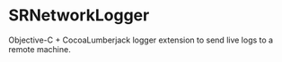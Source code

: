 SRNetworkLogger
===============

Objective-C + CocoaLumberjack logger extension to send live logs to a remote machine.
